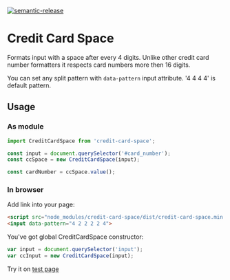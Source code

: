 [![semantic-release](https://img.shields.io/badge/%20%20%F0%9F%93%A6%F0%9F%9A%80-semantic--release-e10079.svg)](https://github.com/semantic-release/semantic-release)

# Credit Card Space

Formats input with a space after every 4 digits. Unlike other credit card number formatters it respects card numbers more then 16 digits.

You can set any split pattern with `data-pattern` input attribute. '4 4 4 4' is default pattern.

## Usage
### As module
```js
import CreditCardSpace from 'credit-card-space';

const input = document.querySelector('#card_number');
const ccSpace = new CreditCardSpace(input);

const cardNumber = ccSpace.value();
```

### In browser
Add link into your page:
```html
<script src="node_modules/credit-card-space/dist/credit-card-space.min.js"></script>
<input data-pattern="4 2 2 2 2 4">
```

You've got global CreditCardSpace constructor:
```js
var input = document.querySelector('input');
var ccInput = new CreditCardSpace(input);
```

Try it on [test page](https://konclave.github.io/credit-card-space/)
